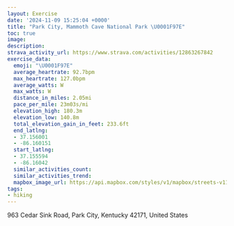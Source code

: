 ```yaml
---
layout: Exercise
date: '2024-11-09 15:25:04 +0000'
title: "Park City, Mammoth Cave National Park \U0001F97E"
toc: true
image:
description:
strava_activity_url: https://www.strava.com/activities/12863267842
exercise_data:
  emoji: "\U0001F97E"
  average_heartrate: 92.7bpm
  max_heartrate: 127.0bpm
  average_watts: W
  max_watts: W
  distance_in_miles: 2.05mi
  pace_per_mile: 23m03s/mi
  elevation_high: 180.3m
  elevation_low: 140.8m
  total_elevation_gain_in_feet: 233.6ft
  end_latlng:
  - 37.156001
  - -86.160151
  start_latlng:
  - 37.155594
  - -86.16042
  similar_activities_count:
  similar_activities_trend:
  mapbox_image_url: https://api.mapbox.com/styles/v1/mapbox/streets-v11/static/path-5+787af2-1.0(%7DwwaFlb%7BlO%5EDn%40T%5C%40R_%40n%40y%40LKJAx%40%7B%40ZSH%5DDe%40DQ%3Fq%40He%40Pk%40Zm%40Ly%40Rg%40DQ%3FSQy%40Ea%40HyAPe%40v%40s%40hAe%40j%40Gp%40D%60%40T%60%40%40FCJSLg%40P%7DAR%5BHEH%40%5ETB%40BCBLXJv%40Aj%40PXGH%3Fv%40%5Ej%40LjADVCFGLQb%40e%40FQ%3FEGI%40KIKJI%40QCSN_%40DYJM%40GCKMSOBMHGCG%40CI%40C%3FMG_%40A_%40IEA%40HXB%5EDXG%3FIUQ%40AUBC%3FABFAd%40ERNFBADJIBUKGNE%40AF%40%3FAEBCPf%40C%3F%40DF%40%3FDHNOFE%3FREL%40BA%40DAHIBABJ%40Z%40%3FBKBIADBACYM%40KDACEE%3FIFCCE%3F%40ODGGECSOMMSE%5BOUOAWBUGOLE%3FUL%3FBw%40%5DMK%3FCC%3FOBOLXYJ%3Ff%40TJJ%40HS%5Cs%40VKJCFAREH%5BPOP_%40L_%40Pa%40%60%40KXGx%40I%5EMf%40EJMFU%3FSCc%40S%5DEY%40UB%7D%40ZaAp%40GJM%5CIpAJp%40Lh%40%3FPEX_%40dAGh%40c%40v%40GRGh%40%3Fd%40E%5CAb%40KZGJ_%40Xc%40Xk%40h%40aAtAe%40%3Fg%40S%5BGaAB),pin-s-s+e5b22e(-86.15991,37.15471),pin-s-f+89ae00(-86.15998999999995,37.154999999999994)/auto/800x800?access_token=pk.eyJ1Ijoiam9zaGJlY2ttYW4iLCJhIjoiY205eWR2aDd1MWZ6djJrbXc4a3M0bWZleiJ9.XiG9OWkNcZk2QzjJbxLB4A
tags:
- hiking
---
```




963 Cedar Sink Road, Park City, Kentucky 42171, United States
